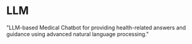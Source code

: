 # LLM
"LLM-based Medical Chatbot for providing health-related answers and guidance using advanced natural language processing."
